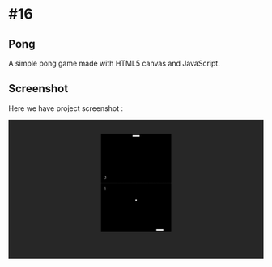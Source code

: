 # #16

## Pong
A simple pong game made with HTML5 canvas and JavaScript.

## Screenshot
Here we have project screenshot :

![screenshot](screenshot.jpeg)
